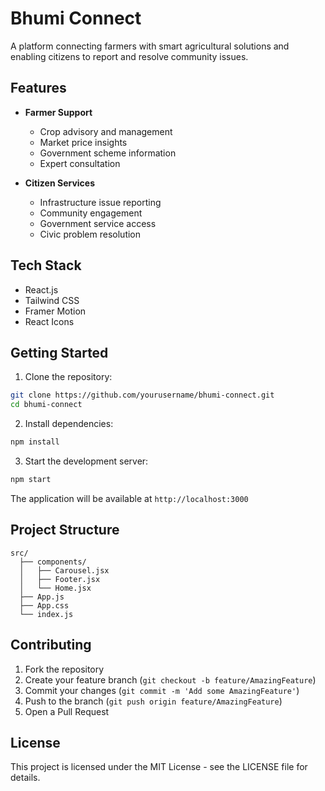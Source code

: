 # Bhumi Connect

A platform connecting farmers with smart agricultural solutions and enabling citizens to report and resolve community issues.

## Features

- **Farmer Support**
  - Crop advisory and management
  - Market price insights
  - Government scheme information
  - Expert consultation

- **Citizen Services**
  - Infrastructure issue reporting
  - Community engagement
  - Government service access
  - Civic problem resolution

## Tech Stack

- React.js
- Tailwind CSS
- Framer Motion
- React Icons

## Getting Started

1. Clone the repository:
```bash
git clone https://github.com/yourusername/bhumi-connect.git
cd bhumi-connect
```

2. Install dependencies:
```bash
npm install
```

3. Start the development server:
```bash
npm start
```

The application will be available at `http://localhost:3000`

## Project Structure

```
src/
  ├── components/
  │   ├── Carousel.jsx
  │   ├── Footer.jsx
  │   └── Home.jsx
  ├── App.js
  ├── App.css
  └── index.js
```

## Contributing

1. Fork the repository
2. Create your feature branch (`git checkout -b feature/AmazingFeature`)
3. Commit your changes (`git commit -m 'Add some AmazingFeature'`)
4. Push to the branch (`git push origin feature/AmazingFeature`)
5. Open a Pull Request

## License

This project is licensed under the MIT License - see the LICENSE file for details. 